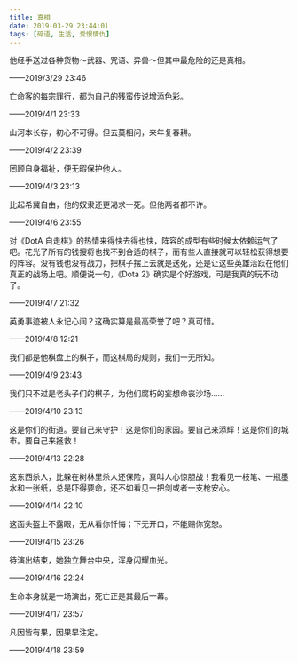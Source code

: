```yaml
---
title: 真相
date: 2019-03-29 23:44:01
tags: [碎语, 生活, 爱恨情仇]
---
```


他经手送过各种货物～武器、咒语、异兽～但其中最危险的还是真相。

——2019/3/29 23:46

亡命客的每宗罪行，都为自己的残蛮传说增添色彩。

——2019/4/1 23:33

山河本长存，初心不可得。但去莫相问，来年复春耕。

——2019/4/2 23:39

罔顾自身福祉，便无暇保护他人。

——2019/4/3 23:13

比起希冀自由，他的奴隶还更渴求一死。但他两者都不许。

——2019/4/6 23:55

对《DotA 自走棋》的热情来得快去得也快，阵容的成型有些时候太依赖运气了吧。花光了所有的钱搜将也找不到合适的棋子，而有些人直接就可以轻松获得想要的阵容。没有钱也没有战力，把棋子摆上去就是送死，还是让这些英雄活跃在他们真正的战场上吧。顺便说一句，《Dota 2》确实是个好游戏，可是我真的玩不动了。

——2019/4/7 21:32

英勇事迹被人永记心间？这确实算是最高荣誉了吧？真可惜。

——2019/4/8 12:21

我们都是他棋盘上的棋子，而这棋局的规则，我们一无所知。

——2019/4/9 23:43

我们只不过是老头子们的棋子，为他们腐朽的妄想命丧沙场……

——2019/4/10 23:13

这是你们的街道。要自己来守护！这是你们的家园。要自己来添辉！这是你们的城市。要自己来拯救！

——2019/4/13 22:28

这东西杀人，比躲在树林里杀人还保险，真叫人心惊胆战！我看见一枝笔、一瓶墨水和一张纸，总是吓得要命，还不如看见一把剑或者一支枪安心。
    
——2019/4/14 22:10

这面头盔上不露眼，无从看你忏悔；下无开口，不能赐你宽恕。

——2019/4/15 23:26

待演出结束，她独立舞台中央，浑身闪耀血光。

——2019/4/16 22:24

生命本身就是一场演出，死亡正是其最后一幕。

——2019/4/17 23:57

凡因皆有果，因果早注定。

——2019/4/18 23:59

